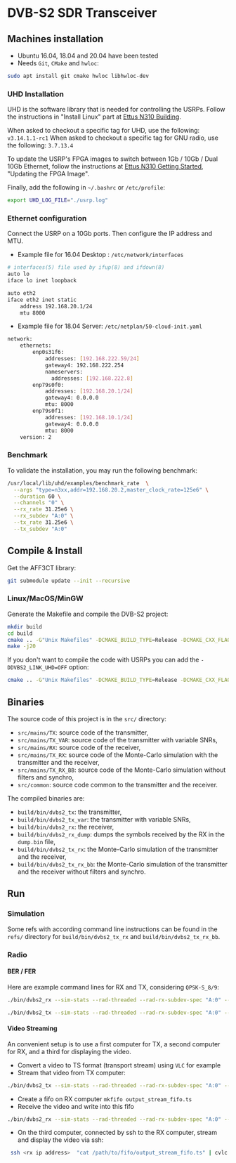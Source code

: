 # DVB-S2 SDR Transceiver

## Machines installation

- Ubuntu 16.04, 18.04 and 20.04 have been tested
- Needs `Git`, `CMake` and `hwloc`:

```bash
sudo apt install git cmake hwloc libhwloc-dev
```

### UHD Installation

UHD is the software library that is needed for controlling the USRPs. Follow the
instructions in "Install Linux" part at
[Ettus N310 Building](https://kb.ettus.com/Building_and_Installing_the_USRP_Open-Source_Toolchain_(UHD_and_GNU_Radio)_on_Linux).

When asked to checkout a specific tag for UHD, use the following:
`v3.14.1.1-rc1`
When asked to checkout a specific tag for GNU radio, use the following:
`3.7.13.4`

To update the USRP's FPGA images to switch between 1Gb / 10Gb / Dual 10Gb
Ethernet, follow the instructions at
[Ettus N310 Getting Started](https://kb.ettus.com/USRP_N300/N310/N320/N321_Getting_Started_Guide),
"Updating the FPGA Image".

Finally, add the following in `~/.bashrc` or `/etc/profile`:

```bash
export UHD_LOG_FILE="./usrp.log"
```

### Ethernet configuration

Connect the USRP on a 10Gb ports. Then configure the IP address and MTU.

- Example file for 16.04 Desktop : `/etc/network/interfaces`

```bash
# interfaces(5) file used by ifup(8) and ifdown(8)
auto lo
iface lo inet loopback

auto eth2
iface eth2 inet static
    address 192.168.20.1/24
    mtu 8000
```

- Example file for 18.04 Server: `/etc/netplan/50-cloud-init.yaml`


```bash
network:
    ethernets:
        enp0s31f6:
            addresses: [192.168.222.59/24]
            gateway4: 192.168.222.254
            nameservers:
              addresses: [192.168.222.8]
        enp79s0f0:
            addresses: [192.168.20.1/24]
            gateway4: 0.0.0.0
            mtu: 8000
        enp79s0f1:
            addresses: [192.168.10.1/24]
            gateway4: 0.0.0.0
            mtu: 8000
    version: 2
```

### Benchmark

To validate the installation, you may run the following benchmark:

```bash
/usr/local/lib/uhd/examples/benchmark_rate  \
  --args "type=n3xx,addr=192.168.20.2,master_clock_rate=125e6" \
  --duration 60 \
  --channels "0" \
  --rx_rate 31.25e6 \
  --rx_subdev "A:0" \
  --tx_rate 31.25e6 \
  --tx_subdev "A:0"
```

## Compile & Install

Get the AFF3CT library:

```bash
git submodule update --init --recursive
```

### Linux/MacOS/MinGW

Generate the Makefile and compile the DVB-S2 project:

```bash
mkdir build
cd build
cmake .. -G"Unix Makefiles" -DCMAKE_BUILD_TYPE=Release -DCMAKE_CXX_FLAGS="-Wall -funroll-loops -march=native" -DAFF3CT_CORE_LINK_HWLOC=ON
make -j20
```

If you don't want to compile the code with USRPs you can add the `-DDVBS2_LINK_UHD=OFF` option:

```bash
cmake .. -G"Unix Makefiles" -DCMAKE_BUILD_TYPE=Release -DCMAKE_CXX_FLAGS="-Wall -funroll-loops -march=native" -DAFF3CT_CORE_LINK_HWLOC=ON -DDVBS2_LINK_UHD=OFF
```

## Binaries

The source code of this project is in the `src/` directory:
- `src/mains/TX`: source code of the transmitter,
- `src/mains/TX_VAR`: source code of the transmitter with variable SNRs,
- `src/mains/RX`: source code of the receiver,
- `src/mains/TX_RX`: source code of the Monte-Carlo simulation with the
transmitter and the receiver,
- `src/mains/TX_RX_BB`: source code of the Monte-Carlo simulation without
filters and synchro,
- `src/common`: source code common to the transmitter and the receiver.

The compiled binaries are:
- `build/bin/dvbs2_tx`: the transmitter,
- `build/bin/dvbs2_tx_var`: the transmitter with variable SNRs,
- `build/bin/dvbs2_rx`: the receiver,
- `build/bin/dvbs2_rx_dump`: dumps the symbols received by the RX in the
`dump.bin` file,
- `build/bin/dvbs2_tx_rx`: the Monte-Carlo simulation of the transmitter
and the receiver,
- `build/bin/dvbs2_tx_rx_bb`: the Monte-Carlo simulation of the
transmitter and the receiver without filters and synchro.

## Run

### Simulation

Some refs with according command line instructions can be found in the `refs/`
directory for `build/bin/dvbs2_tx_rx` and
`build/bin/dvbs2_tx_rx_bb`.

### Radio

#### BER / FER

Here are example command lines for RX and TX, considering `QPSK-S_8/9`:

```bash
./bin/dvbs2_rx --sim-stats --rad-threaded --rad-rx-subdev-spec "A:0" --rad-rx-rate 30e6 --rad-rx-freq 2360e6 --rad-rx-gain 20 -F 16 --src-type USER --src-path ../conf/src/K_14232.src --mod-cod QPSK-S_8/9 --dec-implem NMS --dec-ite 10 --dec-simd INTER
```

```bash
./bin/dvbs2_tx --sim-stats --rad-threaded --rad-rx-subdev-spec "A:0" --rad-tx-rate 30e6 --rad-tx-freq 2360e6 --rad-tx-gain 30 -F  8 --src-type USER --src-path ../conf/src/K_14232.src --mod-cod QPSK-S_8/9
```

#### Video Streaming

An convenient setup is to use a first computer for TX, a second computer for RX,
and a third for displaying the video.

- Convert a video to TS format (transport stream) using `VLC` for example
- Stream that video from TX computer:

```bash
./bin/dvbs2_tx --sim-stats --rad-threaded --rad-rx-subdev-spec "A:0" --rad-tx-rate 30e6 --rad-tx-freq 2360e6 --rad-tx-gain 30 -F  8 --src-type USER_BIN --src-path /path/to/input/ts/video.ts --mod-cod QPSK-S_8/9
```

- Create a fifo on RX computer `mkfifo output_stream_fifo.ts`
- Receive the video and write into this fifo

```bash
./bin/dvbs2_rx --sim-stats --rad-threaded --rad-rx-subdev-spec "A:0" --rad-rx-rate 30e6 --rad-rx-freq 2360e6 --rad-rx-gain 20 -F 16 --mod-cod QPSK-S_8/9 --dec-implem NMS --dec-ite 10 --dec-simd INTER --snk-path output_stream_fifo.ts
```

- On the third computer, connected by ssh to the RX computer, stream and display
the video via ssh:

```bash
 ssh <rx ip address>  "cat /path/to/fifo/output_stream_fifo.ts" | cvlc -
```
